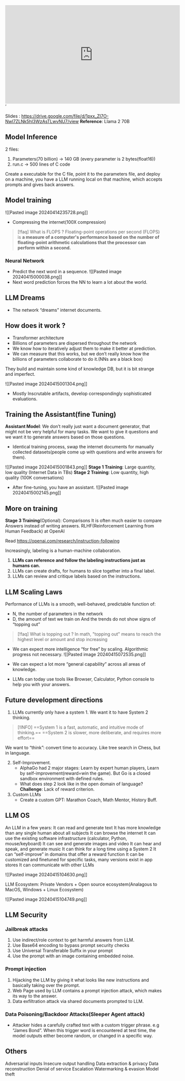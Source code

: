 <iframe width="560" height="315" src="https://www.youtube.com/embed/zjkBMFhNj_g?si=VBHslewtIeZiJ7kp" title="YouTube video player" frameborder="0" allow="accelerometer; autoplay; clipboard-write; encrypted-media; gyroscope; picture-in-picture; web-share" referrerpolicy="strict-origin-when-cross-origin" allowfullscreen></iframe>’

Slides : https://drive.google.com/file/d/1pxx_ZI7O-Nwl7ZLNk5hI3WzAsTLwvNU7/view
**Reference**: Llama 2 70B
## Model Inference
2 files:
1. Parameters(70 billion) → 140 GB (every parameter is 2 bytes(float16))
2. run.c → 500 lines of C code

Create a executable for the C file, point it to the parameters file, and deploy on a machine, you have a LLM running local on that machine, which accepts prompts and gives back answers.

## Model training
![[Pasted image 20240414235728.png]]
- Compressing the internet(100X compression)

> [!faq] What is FLOPS ?
>  Floating-point operations per second (FLOPS) is **a measure of a computer's performance based on the number of floating-point arithmetic calculations that the processor can perform within a second.**

### Neural Network
- Predict the next word in a sequence.
![[Pasted image 20240415000038.png]]
- Next word prediction forces the NN to learn a lot about the world. 

## LLM Dreams
- The network “dreams” internet documents.
## How does it work ?
- Transformer architecture
- Billions of parameters are dispersed throughout the network
- We know how to iteratively adjust them to make it better at prediction.
- We can measure that this works, but we don’t really know how the billions of parameters collaborate to do it.(NNs are a black box)

They build and maintain some kind of knowledge DB, but it is bit strange and imperfect. 

![[Pasted image 20240415001304.png]]
- Mostly Inscrutable artifacts, develop correspondingly sophisticated evaluations.
## Training the Assistant(fine Tuning)

**Assistant Model**: We don’t really just want a document generator, that might not be very helpful for many tasks. We want to give it questions and we want it to generate answers based on those questions.

- Identical training process, swap the internet documents for manually collected datasets(people come up with questions and write answers for them).

![[Pasted image 20240415001843.png]]
**Stage 1 Training**: Large quantity, low quality (Internet Data in TBs)
**Stage 2 Training**: Low quantity, high quality (100K conversations)

- After fine-tuning, you have an assistant. 
![[Pasted image 20240415002145.png]]

## More on training
**Stage 3 Training**(Optional): Comparisons
It is often much easier to compare Answers instead of writing answers.
RLHF(Reinforcement Learning from Human Feedback) at OpenAI

Read https://openai.com/research/instruction-following

Increasingly, labeling is a human-machine collaboration.

1. **LLMs can reference and follow the labeling instructions just as humans can.**
2. LLMs can create drafts, for humans to slice together into a final label.
3. LLMs can review and critique labels based on the instructions.

## LLM Scaling Laws

Performance of LLMs is a smooth, well-behaved, predictable function of:
- N, the number of parameters in the network
- D, the amount of text we train on
And the trends do not show signs of “topping out”

> [!faq] What is topping out ? 
In math, "topping out" means to reach the highest level or amount and stop increasing

- We can expect more intelligence “for free” by scaling. Algorithmic progress not necessary.
![[Pasted image 20240415072535.png]]

- We can expect a lot more “general capability” across all areas of knowledge.
- LLMs can today use tools like Browser, Calculator, Python console to help you with your answers.

## Future development directions
1. LLMs currently only have a system 1. We want it to have System 2 thinking.
>[!INFO] ==System 1 is a fast, automatic, and intuitive mode of thinking.== ==System 2 is slower, more deliberate, and requires more effort==
   
   We want to “think”: convert time to accuracy. Like tree search in Chess, but in language.

2. Self-Improvement. 
	- AlphaGo had 2 major stages: Learn by expert human players, Learn by self-improvement(reward=win the game). But Go is a closed sandbox environment with defined rules.
	- What does step 2 look like in the open domain of language? **Challenge**: Lack of reward criterion.
3. Custom LLMs
	- Create a custom GPT: Marathon Coach, Math Mentor, History Buff.
## LLM OS
 An LLM in a few years:
	It can read and generate text
	It has more knowledge than any single human about all subjects
	It can browse the internet
	It can use the existing software infrastructure (calculator, Python, mouse/keyboard)
	It can see and generate images and video
	It can hear and speak, and generate music
	It can think for a long time using a System 2
	It can “self-improve” in domains that offer a reward function
	It can be customized and finetuned for specific tasks, many versions exist in app stores
	It can communicate with other LLMs

![[Pasted image 20240415104630.png]]

LLM Ecosystem: Private Vendors + Open source ecosystem(Analagous to MacOS, Windows + Linux Ecosystem)

![[Pasted image 20240415104749.png]]

## LLM Security

### Jailbreak attacks
1. Use indirect/role context to get harmful answers from LLM.
2. Use Base64 encoding to bypass prompt security checks
3. Use Universal Transferable Suffix in your prompt
4. Use the prompt with an image containing embedded noise.

### Prompt injection
1. Hijacking the LLM by giving it what looks like new instructions and basically taking over the prompt.
2. Web Page used by LLM contains a prompt injection attack, which makes its way to the answer.
3. Data exfiltration attack via shared documents prompted to LLM.
### Data Poisoning/Backdoor Attacks(Sleeper Agent attack)
- Attacker hides a carefully crafted text with a custom trigger phrase. e.g “James Bond”. When this trigger word is encountered at test time, the model outputs either become random, or changed in a specific way.
## Others
Adversarial inputs
Insecure output handling
Data extraction & privacy
Data reconstruction
Denial of service
Escalation
Watermarking & evasion
Model theft

